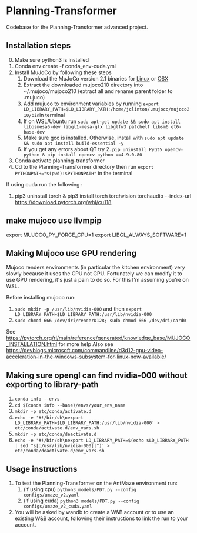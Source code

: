 # Planning-Transformer

Codebase for the Planning-Transformer advanced project.

## Installation steps

0. Make sure python3 is installed
1. Conda env create -f conda_env-cuda.yml
2. Install MuJoCo by following these steps
   1. Download the MuJoCo version 2.1 binaries for [Linux](https://mujoco.org/download/mujoco210-linux-x86_64.tar.gz) or [OSX](https://mujoco.org/download/mujoco210-macos-x86_64.tar.gz)
   1. Extract the downloaded mujoco210 directory into ~/.mujoco/mujoco210 (extract all and rename parent folder to .mujuco)
   1. Add mujuco to environment variables by running `export LD_LIBRARY_PATH=$LD_LIBRARY_PATH:/home/jclinton/.mujoco/mujoco210/bin`in terminal
   1. If on WSL/Ubuntu run `sudo apt-get update && sudo apt install libosmesa6-dev libgl1-mesa-glx libglfw3 patchelf libsm6 qt6-base-dev`
   1. Make sure gcc is installed. Otherwise, install with `sudo apt update && sudo apt install build-essential -y`
   1. If you get any errors about QT try
      2. `pip uninstall PyQt5 opencv-python & pip install opencv-python ==4.9.0.80`
5. Conda activate planning-transformer
4. Cd to the Planning-Transformer directory then run `export PYTHONPATH="$(pwd):$PYTHONPATH"` in the terminal

If using cuda run the following :
 1. pip3 uninstall torch & pip3 install torch torchvision torchaudio --index-url https://download.pytorch.org/whl/cu118
## make mujoco use llvmpip
export MUJOCO_PY_FORCE_CPU=1
export LIBGL_ALWAYS_SOFTWARE=1

## Making Mujoco use GPU rendering
Mujoco renders environments (in particular the kitchen environment) very slowly because it uses the CPU not GPU.
Fortunately we can modify it to use GPU rendering, it's just a pain to do so. For this I'm assuming you're on WSL.

Before installing mujoco run:
1. `sudo mkdir -p /usr/lib/nvidia-000` and then `export LD_LIBRARY_PATH=$LD_LIBRARY_PATH:/usr/lib/nvidia-000`
1. `sudo chmod 666 /dev/dri/renderD128; sudo chmod 666 /dev/dri/card0`

See https://pytorch.org/rl/main/reference/generated/knowledge_base/MUJOCO_INSTALLATION.html for more help
Also see https://devblogs.microsoft.com/commandline/d3d12-gpu-video-acceleration-in-the-windows-subsystem-for-linux-now-available/
## Making sure opengl can find nvidia-000 without exporting to library-path
1. `conda info --envs`
2. `cd $(conda info --base)/envs/your_env_name`
3. `mkdir -p etc/conda/activate.d`
4. `echo -e '#!/bin/sh\nexport LD_LIBRARY_PATH=$LD_LIBRARY_PATH:/usr/lib/nvidia-000' > etc/conda/activate.d/env_vars.sh`
5. `mkdir -p etc/conda/deactivate.d`
6. `echo -e '#!/bin/sh\nexport LD_LIBRARY_PATH=$(echo $LD_LIBRARY_PATH | sed "s|:/usr/lib/nvidia-000||")' > etc/conda/deactivate.d/env_vars.sh`

## Usage instructions

1. To test the Planning-Transformer on the AntMaze environment run: 
   1. (if using cpu) `python3 models/PDT.py --config configs/umaze_v2.yaml`
   3. (if using cuda) `python3 models/PDT.py --config configs/umaze_v2_cuda.yaml`
2. You will be asked by wandb to create a W&B account or to use an existing W&B account, following their instructions to link the run to your account. 

